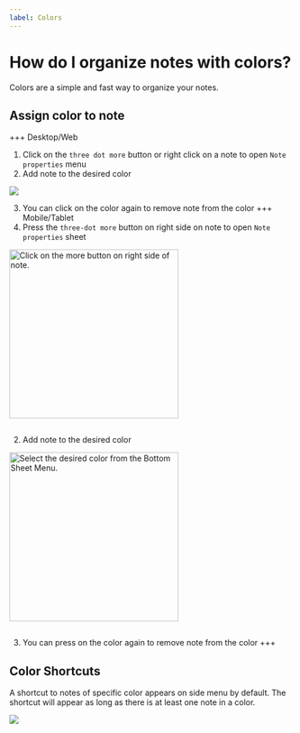```yaml
---
label: Colors
---
```


# How do I organize notes with colors?

Colors are a simple and fast way to organize your notes.

## Assign color to note

+++ Desktop/Web

1. Click on the `three dot more` button or right click on a note to open `Note properties` menu
2. Add note to the desired color

![](/static/color_note_desktop.png)

3. You can click on the color again to remove note from the color
   +++ Mobile/Tablet
1. Press the `three-dot more` button on right side on note to open `Note properties` sheet

<img style="width:300px;margin-bottom:15px" src="/static/color_note_step_1.jpg" alt="Click on the more button on right side of note."/>

2. Add note to the desired color

<img style="width:300px;margin-bottom:15px" src="/static/color_note_step_2.jpg" alt="Select the desired color from the Bottom Sheet Menu."/>

3. You can press on the color again to remove note from the color
   +++

## Color Shortcuts

A shortcut to notes of specific color appears on side menu by default. The shortcut will appear as long as there is at least one note in a color.

![](/static/color_pinned_side_desktop.png)
